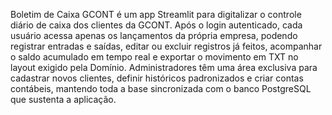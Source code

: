 Boletim de Caixa GCONT é um app Streamlit para digitalizar o controle diário de caixa dos clientes da GCONT. Após o login autenticado, cada usuário acessa apenas os lançamentos da própria empresa, podendo registrar entradas e saídas, editar ou excluir registros já feitos, acompanhar o saldo acumulado em tempo real e exportar o movimento em TXT no layout exigido pela Domínio. Administradores têm uma área exclusiva para cadastrar novos clientes, definir históricos padronizados e criar contas contábeis, mantendo toda a base sincronizada com o banco PostgreSQL que sustenta a aplicação.
